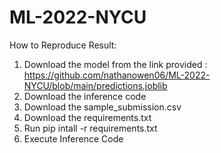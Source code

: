 # ML-2022-NYCU

How to Reproduce Result:
1. Download the model from the link provided : https://github.com/nathanowen06/ML-2022-NYCU/blob/main/predictions.joblib
2. Download the inference code
3. Download the sample_submission.csv
4. Download the requirements.txt
5. Run pip intall -r requirements.txt
6. Execute Inference Code
